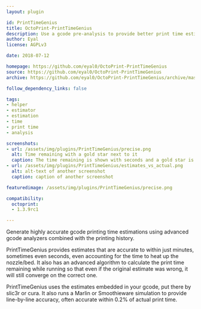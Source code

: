 ```yaml
---
layout: plugin

id: PrintTimeGenius
title: OctoPrint-PrintTimeGenius
description: Use a gcode pre-analysis to provide better print time estimation
author: Eyal
license: AGPLv3

date: 2018-07-12

homepage: https://github.com/eyal0/OctoPrint-PrintTimeGenius
source: https://github.com/eyal0/OctoPrint-PrintTimeGenius
archive: https://github.com/eyal0/OctoPrint-PrintTimeGenius/archive/master.zip

follow_dependency_links: false

tags:
- helper
- estimator
- estimation
- time
- print time
- analysis

screenshots:
- url: /assets/img/plugins/PrintTimeGenius/precise.png
  alt: Time remaining with a gold star next to it
  caption: The time remaining is shown with seconds and a gold star is visible when Genius is working
- url: /assets/img/plugins/PrintTimeGenius/estimates_vs_actual.png
  alt: alt-text of another screenshot
  caption: caption of another screenshot

featuredimage: /assets/img/plugins/PrintTimeGenius/precise.png

compatibility:
  octoprint:
  - 1.3.9rc1

---
```


Generate highly accurate gcode printing time estimations using advanced gcode analyzers combined with the printing history.

PrintTimeGenius provides estimates that are accurate to within just minutes, sometimes even seconds, even accounting for the time to heat up the nozzle/bed.  It also has an advanced algorithm to calculate the print time remaining while running so that even if the original estimate was wrong, it will still converge on the correct one.

PrintTimeGenius uses the estimates embedded in your gcode, put there by slic3r or cura.  It also runs a Marlin or Smoothieware simulation to provide line-by-line accuracy, often accurate within 0.2% of actual print time.
